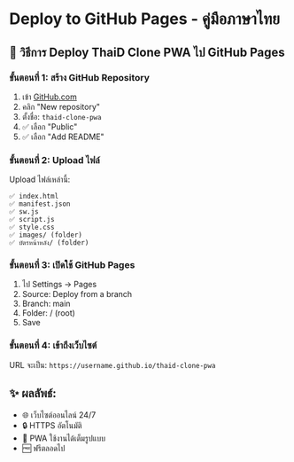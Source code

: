 # Deploy to GitHub Pages - คู่มือภาษาไทย

## 🚀 วิธีการ Deploy ThaiD Clone PWA ไป GitHub Pages

### ขั้นตอนที่ 1: สร้าง GitHub Repository

1. เข้า [GitHub.com](https://github.com)
2. คลิก "New repository"
3. ตั้งชื่อ: `thaid-clone-pwa`
4. ✅ เลือก "Public"
5. ✅ เลือก "Add README"

### ขั้นตอนที่ 2: Upload ไฟล์

Upload ไฟล์เหล่านี้:

```
✅ index.html
✅ manifest.json
✅ sw.js
✅ script.js
✅ style.css
✅ images/ (folder)
✅ บัตรหน้าหลัง/ (folder)
```

### ขั้นตอนที่ 3: เปิดใช้ GitHub Pages

1. ไป Settings → Pages
2. Source: Deploy from a branch
3. Branch: main
4. Folder: / (root)
5. Save

### ขั้นตอนที่ 4: เข้าถึงเว็บไซต์

URL จะเป็น: `https://username.github.io/thaid-clone-pwa`

## ✨ ผลลัพธ์:

- 🌐 เว็บไซต์ออนไลน์ 24/7
- 🔒 HTTPS อัตโนมัติ
- 📱 PWA ใช้งานได้เต็มรูปแบบ
- 🆓 ฟรีตลอดไป
